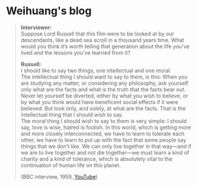 # Weihuang's blog

> **Interviewer:**  
> Suppose Lord Russell that this film were to be looked at by our descendants, like a dead sea scroll in a thousand years time. What would you think it’s worth telling that generation about the life you’ve lived and the lessons you’ve learned from it?  
>
> **Russell:**  
> I should like to say two things, one intellectual and one moral.  
> The intellectual thing I should want to say to them, is this: When you are studying any matter, or considering any philosophy, ask yourself only what are the facts and what is the truth that the facts bear out. Never let yourself be diverted, either by what you wish to believe, or by what you think would have beneficent social effects if it were believed. But look only, and solely, at what are the facts. That is the intellectual thing that I should wish to say.  
> The moral thing I should wish to say to them is very simple: I should say, love is wise, hatred is foolish. In this world, which is getting more and more closely interconnected, we have to learn to tolerate each other, we have to learn to put up with the fact that some people say things that we don’t like. We can only live together in that way—and if we are to live together and not die together—we must learn a kind of charity and a kind of tolerance, which is absolutely vital to the continuation of human life on this planet.
>
> (BBC interview, 1959, [YouTube](https://www.youtube.com/watch?v=ihaB8AFOhZo))

